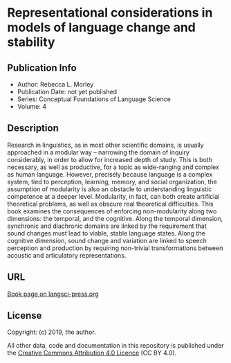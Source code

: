 # Representational considerations in models of language change and stability 

## Publication Info

- Author: Rebecca L. Morley
- Publication Date: not yet published
- Series:  Conceptual Foundations of Language Science
- Volume: 4

## Description
Research in linguistics, as in most other scientific domains, is usually approached in a modular way – narrowing the domain of inquiry considerably, in order to allow for increased depth of study. This is both necessary, as well as productive, for a topic as wide-ranging and complex as human language. However, precisely because language is a complex system, tied to perception, learning, memory, and social organization, the assumption of modularity is also an obstacle to understanding linguistic competence at a deeper level. Modularity, in fact, can both create artificial theoretical problems, as well as obscure real theoretical difficulties. This book examines the consequences of enforcing non-modularity along two dimensions: the temporal, and the cognitive. Along the temporal dimension, synchronic and diachronic domains are linked by the requirement that sound changes must lead to viable, stable language states. Along the cognitive dimension, sound change and variation are linked to speech perception and production by requiring non-trivial transformations between acoustic and articulatory representations.

## URL

[Book page on langsci-press.org](http://langsci-press.org/catalog/book/251)


## License

Copyright: (c) 2019, the author.

All other data, code and documentation in this repository is published under the
[Creative Commons Attribution 4.0 Licence](http://creativecommons.org/licenses/by/4.0/)
(CC BY 4.0).
